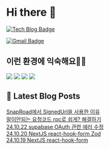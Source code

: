 # Hi there 👋

[![Tech Blog Badge](http://img.shields.io/badge/tistory-black?style=flat-square&logo=Tistory&link=https://codingpracticenote.tistory.com/)](https://codingpracticenote.tistory.com/)
	
[![Gmail Badge](https://img.shields.io/badge/Gmail-d14836?style=flat-square&logo=Gmail&logoColor=white&link=mailto:tkdrnr1215@gmail.com)](mailto:tkdrnr1215@gmail.com)

## 이런 환경에 익숙해요✍🏼

<img src="https://img.shields.io/badge/CSS3-1572B6?style=flat-square&logo=CSS3&logoColor=white"/> </t>
<img src="https://img.shields.io/badge/HTML5-E34F26?style=flat-square&logo=HTML5&logoColor=white"/> 
<img src="https://img.shields.io/badge/JavaScript-F7DF1E?style=flat-square&logo=JavaScript&logoColor=white"/>
<img src="https://img.shields.io/badge/TypeScript-3178C6?style=flat-square&logo=TypeScript&logoColor=white"/>

## 📕 Latest Blog Posts

<a href=https://codingpracticenote.tistory.com/351>SnapRoad에서 SignedUrl을 사용한 이유</a></br><a href=https://codingpracticenote.tistory.com/350>말이안되는 요청코드 rpc로 쉽게? 해결하기</a></br><a href=https://codingpracticenote.tistory.com/349>24.10.22 supabase OAuth 관련 에러 수정</a></br><a href=https://codingpracticenote.tistory.com/348>24.10.20 NextJS react-hook-form Zod</a></br><a href=https://codingpracticenote.tistory.com/347>24.10.19 NextJS react-hook-form</a></br>